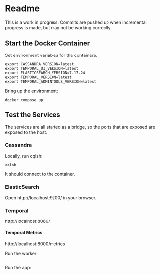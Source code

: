 # Readme

This is a work in progress.  Commits are pushed up when incremental progress is made, but may not be working correctly.

## Start the Docker Container

Set environment variables for the containers:

```shell
export CASSANDRA_VERSION=latest
export TEMPORAL_UI_VERSION=latest
export ELASTICSEARCH_VERSION=7.17.24
export TEMPORAL_VERSION=latest
export TEMPORAL_ADMINTOOLS_VERSION=latest
```

Bring up the environment:

```shell
docker compose up
```

## Test the Services 

The services are all started as a bridge, so the ports that are exposed are exposed to the host.

### Cassandra

Locally, run cqlsh:

```shell
cqlsh
```

It should connect to the container.


### ElasticSearch

Open http://localhost:9200/ in your browser.

### Temporal 

http://localhost:8080/

#### Temporal Metrics

http://localhost:8000/metrics


Run the worker:

```shell

```

Run the app:

```shell

```

